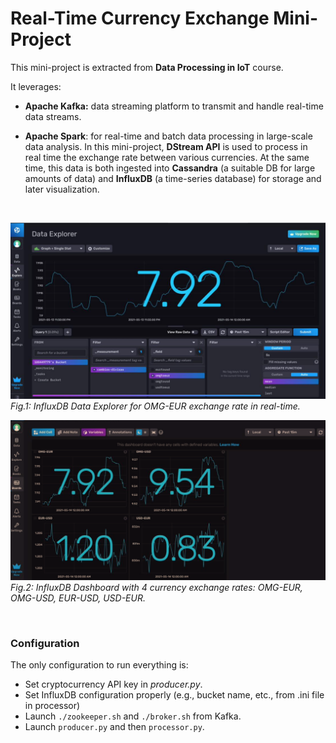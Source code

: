# Real-Time Currency Exchange Mini-Project

This mini-project is extracted from **Data Processing in IoT** course. 

It leverages:

- **Apache Kafka:** data streaming platform to transmit and handle real-time data streams.

- **Apache Spark**: for real-time and batch data processing in large-scale data analysis. In this mini-project, **DStream API** is used to process in real time the exchange rate between various currencies. At the same time, this data is both ingested into **Cassandra** (a suitable DB for large amounts of data) and **InfluxDB** (a time-series database) for storage and later visualization.

<br/>

![schema](imgs/omg_eur.png)
*Fig.1: InfluxDB Data Explorer for OMG-EUR exchange rate in real-time.*

![schema](imgs/conversions.png)
*Fig.2: InfluxDB Dashboard with 4 currency exchange rates: OMG-EUR, OMG-USD, EUR-USD, USD-EUR.*

<br/>

### Configuration

The only configuration to run everything is:
- Set cryptocurrency API key in *producer.py*.
- Set InfluxDB configuration properly (e.g., bucket name, etc., from .ini file in processor)
- Launch `./zookeeper.sh` and `./broker.sh` from Kafka.
- Launch `producer.py` and then `processor.py`.